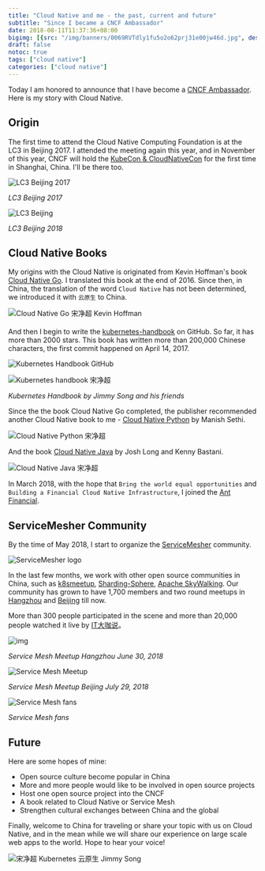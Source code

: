 ```yaml
---
title: "Cloud Native and me - the past, current and future"
subtitle: "Since I became a CNCF Ambassador"
date: 2018-08-11T11:37:36+08:00
bigimg: [{src: "/img/banners/0069RVTdly1fu5o2o62prj31e00jw46d.jpg", desc: "West Lake | Hangzhou | Aug 5,2018"}]
draft: false
notoc: true
tags: ["cloud native"]
categories: ["cloud native"]
---
```


Today I am honored to announce that I have become a [CNCF Ambassador](https://www.cncf.io/people/ambassadors/). Here is my story with Cloud Native.

## Origin

The first time to attend the Cloud Native Computing Foundation is at the LC3 in Beijing 2017. I attended the meeting again this year, and in November of this year, CNCF will hold the [KubeCon & CloudNativeCon](https://www.lfasiallc.com/events/kubecon-cloudnativecon-china-2018/) for the first time in Shanghai, China. I'll be there too.

![LC3 Beijing 2017](https://ws2.sinaimg.cn/large/0069RVTdly1fu5mx64t4qj31900tz78h.jpg)

_LC3 Beijing 2017_

![LC3 Beijing](https://ws2.sinaimg.cn/large/0069RVTdly1fu5mlo36cxj318z0u0jz9.jpg)

_LC3 Beijing 2018_

## Cloud Native Books

My origins with the Cloud Native is originated from Kevin Hoffman's book [Cloud Native Go](/posts/cloud-native-go). I translated this book at the end of 2016. Since then, in China, the translation of the word `Cloud Native` has not been determined, we introduced it with `云原生` to China.

![Cloud Native Go 宋净超 Kevin Hoffman](https://ws1.sinaimg.cn/large/00704eQkgy1fs4t18v1vyj30m80t0tm3.jpg)

And then I begin to write the [kubernetes-handbook](https://github.com/rootsongjc/kubernetes-handbook) on GitHub. So far, it has  more than 2000 stars. This book has written more than 200,000 Chinese characters, the first commit happened on April 14, 2017.

![Kubernetes Handbook GitHub](https://ws2.sinaimg.cn/large/0069RVTdly1fu5mc34rkqj31jc0ge42w.jpg)

![Kubernetes handbook 宋净超](https://ws1.sinaimg.cn/large/0069RVTdgy1fu5mpyq24wj31e01tkk33.jpg)

_Kubernetes Handbook by Jimmy Song and his friends_

Since the the book Cloud Native Go completed, the publisher recommended another Cloud Native book to me -  [Cloud Native Python](/posts/cloud-native-python/) by Manish Sethi.

![Cloud Native Python 宋净超](https://ws1.sinaimg.cn/large/00704eQkgy1fruogrylm6j30gf0lkjxn.jpg)

And the book [Cloud Native Java](/posts/cloud-native-java/) by Josh Long and Kenny Bastani.

![Cloud Native Java 宋净超](https://ws4.sinaimg.cn/large/006tKfTcgy1ft66coozmaj30m80m8mzq.jpg)

In March 2018, with the hope that `Bring the world equal opportunities` and `Building a Financial Cloud Native Infrastructure`, I joined the [Ant Financial](http://antfin.com).

## ServiceMesher Community

By the time of May 2018, I start to organize the [ServiceMesher](http://www.servicemesher.com) community.

![ServiceMesher logo](https://ws1.sinaimg.cn/large/00704eQkgy1fshutb9ya0j316v09nabp.jpg)

In the last few months, we work with other open source communities in China, such as [k8smeetup](http://www.k8smeetup.com), [Sharding-Sphere](http://shardingjdbc.io/), [Apache SkyWalking](http://skywalking.apache.org/). Our community has grown to have 1,700 members and two round meetups in [Hangzhou](http://www.servicemesher.com/blog/hangzhou-meetup-20180630/) and [Beijing](http://www.servicemesher.com/blog/beijing-meetup-20180729/) till now.

More than 300 people participated in the scene and more than 20,000 people watched it live by [IT大咖说](http://www.itdks.com/eventlist/detail/2311)。

![img](https://ws1.sinaimg.cn/large/00704eQkgy1fsuaql8gjaj318w0u0qv6.jpg)

_Service Mesh Meetup Hangzhou June 30, 2018_

![Service Mesh Meetup](https://ws1.sinaimg.cn/large/006tNc79gy1fts3o06igyj30sg0j0afk.jpg)

_Service Mesh Meetup Beijing July 29, 2018_

![Service Mesh fans](https://ws4.sinaimg.cn/large/0069RVTdly1fu5nedcfulj30xc0c7dw9.jpg)

_Service Mesh fans_

## Future

Here are some hopes of mine:

- Open source culture become popular in China
- More and more people would like to be involved in open source projects
- Host one open source project into the CNCF
- A book related to Cloud Native or Service Mesh
- Strengthen cultural exchanges between China and the global

Finally, welcome to China for traveling or share your topic with us on Cloud Native, and in the mean while we will share our experience on large scale web apps to the world. Hope to hear your voice!

![宋净超 Kubernetes 云原生 Jimmy Song](https://ws4.sinaimg.cn/large/0069RVTdly1fu5npj8n5uj31in0pbqav.jpg)
